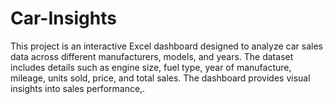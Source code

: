 # Car-Insights
This project is an interactive Excel dashboard designed to analyze car sales data across different manufacturers, models, and years. The dataset includes details such as engine size, fuel type, year of manufacture, mileage, units sold, price, and total sales. The dashboard provides visual insights into sales performance,.
